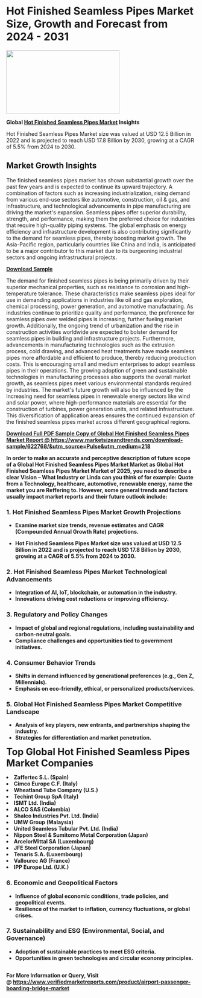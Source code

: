 <H1>Hot Finished Seamless Pipes Market Size, Growth and Forecast from 2024 - 2031</H1><img class="aligncenter size-medium wp-image-584254" src="https://thirdeyenews.in/wp-content/uploads/2024/09/Global-Market-Research-300x168.jpeg" alt="" width="300" height="168" /><p><strong>Global&nbsp;<a href="https://www.marketsizeandtrends.com/download-sample/622768/&amp;utm_source=Pulse&amp;utm_medium=218">Hot Finished Seamless Pipes Market</a> Insights</strong></p><p>Hot Finished Seamless Pipes Market size was valued at USD 12.5 Billion in 2022 and is projected to reach USD 17.8 Billion by 2030, growing at a CAGR of 5.5% from 2024 to 2030.</p><p><h2>Market Growth Insights</h2> <p>The finished seamless pipes market has shown substantial growth over the past few years and is expected to continue its upward trajectory. A combination of factors such as increasing industrialization, rising demand from various end-use sectors like automotive, construction, oil & gas, and infrastructure, and technological advancements in pipe manufacturing are driving the market's expansion. Seamless pipes offer superior durability, strength, and performance, making them the preferred choice for industries that require high-quality piping systems. The global emphasis on energy efficiency and infrastructure development is also contributing significantly to the demand for seamless pipes, thereby boosting market growth. The Asia-Pacific region, particularly countries like China and India, is anticipated to be a major contributor to this market due to its burgeoning industrial sectors and ongoing infrastructural projects.</p> <p><strong><a href="#">Download Sample</a></strong></p> <p>The demand for finished seamless pipes is being primarily driven by their superior mechanical properties, such as resistance to corrosion and high-temperature tolerance. These characteristics make seamless pipes ideal for use in demanding applications in industries like oil and gas exploration, chemical processing, power generation, and automotive manufacturing. As industries continue to prioritize quality and performance, the preference for seamless pipes over welded pipes is increasing, further fueling market growth. Additionally, the ongoing trend of urbanization and the rise in construction activities worldwide are expected to bolster demand for seamless pipes in building and infrastructure projects. Furthermore, advancements in manufacturing technologies such as the extrusion process, cold drawing, and advanced heat treatments have made seamless pipes more affordable and efficient to produce, thereby reducing production costs. This is encouraging small and medium enterprises to adopt seamless pipes in their operations. The growing adoption of green and sustainable technologies in manufacturing processes also supports the overall market growth, as seamless pipes meet various environmental standards required by industries. The market's future growth will also be influenced by the increasing need for seamless pipes in renewable energy sectors like wind and solar power, where high-performance materials are essential for the construction of turbines, power generation units, and related infrastructure. This diversification of application areas ensures the continued expansion of the finished seamless pipes market across different geographical regions.</p> <p><strong><a href="#"></p><p><span class=""><strong>Download Full PDF Sample Copy of Global Hot Finished Seamless Pipes Market Report</strong> @ <a href="https://www.marketsizeandtrends.com/download-sample/622768/&amp;utm_source=Pulse&amp;utm_medium=218" target="_blank">https://www.marketsizeandtrends.com/download-sample/622768/&amp;utm_source=Pulse&amp;utm_medium=218</a></span></p><p>In order to make an accurate and perceptive description of future scope of a Global&nbsp;Hot Finished Seamless Pipes Market Market as Global&nbsp;Hot Finished Seamless Pipes Market Market of 2025, you need to describe a clear Vision &ndash; What Industry or Linda can you think of for example: Quote from a Technology, healthcare, automotive, renewable energy, name the market you are Reffering to. However, some general trends and factors usually impact market reports and their future outlook include:</p><h3>1.&nbsp;<strong>Hot Finished Seamless Pipes Market Growth Projections</strong></h3><ul><li>Examine market size trends, revenue estimates and CAGR (Compounded Annual Growth Rate) projections.</li><li><p>Hot Finished Seamless Pipes Market size was valued at USD 12.5 Billion in 2022 and is projected to reach USD 17.8 Billion by 2030, growing at a CAGR of 5.5% from 2024 to 2030.</p></li></ul><h3>2.&nbsp;<strong>Hot Finished Seamless Pipes Market Technological Advancements</strong></h3><ul><li>Integration of AI, IoT, blockchain, or automation in the industry.</li><li>Innovations driving cost reductions or improving efficiency.</li></ul><h3>3.&nbsp;<strong>Regulatory and Policy Changes</strong></h3><ul><li>Impact of global and regional regulations, including sustainability and carbon-neutral goals.</li><li>Compliance challenges and opportunities tied to government initiatives.</li></ul><h3>4.&nbsp;<strong>Consumer Behavior Trends</strong></h3><ul><li>Shifts in demand influenced by generational preferences (e.g., Gen Z, Millennials).</li><li>Emphasis on eco-friendly, ethical, or personalized products/services.</li></ul><h3>5.&nbsp;<strong>Global Hot Finished Seamless Pipes Market Competitive Landscape</strong></h3><ul><li>Analysis of key players, new entrants, and partnerships shaping the industry.</li><li>Strategies for differentiation and market penetration.</li></ul><p data-pm-slice="1 1 []"><span style="color: inherit; font-family: inherit; font-size: 25px;">Top Global Hot Finished Seamless Pipes Market Companies</span></p><div class="" data-test-id=""><p><li>Zaffertec S.L. (Spain)</li><li> Cimco Europe C.F. (Italy)</li><li> Wheatland Tube Company (U.S.)</li><li> Techint Group SpA (Italy)</li><li> ISMT Ltd. (India)</li><li> ALCO SAS (Colombia)</li><li> Shalco Industries Pvt. Ltd. (India)</li><li> UMW Group (Malaysia)</li><li> United Seamless Tubular Pvt. Ltd. (India)</li><li> Nippon Steel & Sumitomo Metal Corporation (Japan)</li><li> ArcelorMittal SA (Luxembourg)</li><li> JFE Steel Corporation (Japan)</li><li> Tenaris S.A. (Luxembourg)</li><li> Vallourec AG (France)</li><li> IPP Europe Ltd. (U.K.)</li></p></div><h3>6.&nbsp;<strong>Economic and Geopolitical Factors</strong></h3><ul><li>Influence of global economic conditions, trade policies, and geopolitical events.</li><li>Resilience of the market to inflation, currency fluctuations, or global crises.</li></ul><h3>7.&nbsp;<strong>Sustainability and ESG (Environmental, Social, and Governance)</strong></h3><ul><li>Adoption of sustainable practices to meet ESG criteria.</li><li>Opportunities in green technologies and circular economy principles.</li></ul><h2><strong style="font-size: 14px;">For More Information or Query, Visit @&nbsp;</strong><a style="background-color: #ffffff; font-size: 14px;" href="https://www.marketsizeandtrends.com/report/hot-finished-seamless-pipes-market/" target="_blank">https://www.verifiedmarketreports.com/product/airport-passenger-boarding-bridge-market</a></h2>
